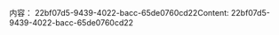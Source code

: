 <span data-ttu-id="05d4b-101">内容： 22bf07d5-9439-4022-bacc-65de0760cd22</span><span class="sxs-lookup"><span data-stu-id="05d4b-101">Content: 22bf07d5-9439-4022-bacc-65de0760cd22</span></span>